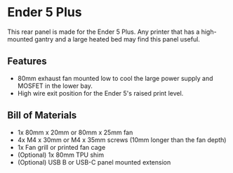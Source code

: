 # Ender 5 Plus

This rear panel is made for the Ender 5 Plus. Any printer that has a high-mounted gantry and a large heated bed may find this panel useful.

## Features

- 80mm exhaust fan mounted low to cool the large power supply and MOSFET in the lower bay.
- High wire exit position for the Ender 5's raised print level.

## Bill of Materials

- 1x 80mm x 20mm or 80mm x 25mm fan
- 4x M4 x 30mm or M4 x 35mm screws (10mm longer than the fan depth)
- 1x Fan grill or printed fan cage
- (Optional) 1x 80mm TPU shim
- (Optional) USB B or USB-C panel mounted extension


